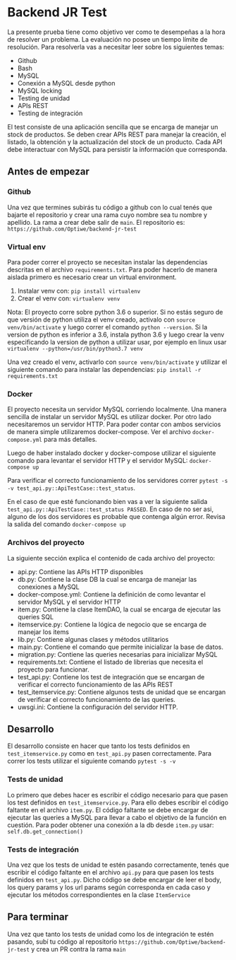 # Backend JR Test

La presente prueba tiene como objetivo ver como te desempeñas a la hora de resolver un problema. La evaluación no posee un tiempo límite de resolución. Para resolverla vas a necesitar leer sobre los siguientes temas:
 * Github
 * Bash
 * MySQL
 * Conexión a MySQL desde python
 * MySQL locking
 * Testing de unidad
 * APIs REST
 * Testing de integración

El test consiste de una aplicación sencilla que se encarga de manejar un stock de productos. Se deben crear APIs REST para manejar la creación, el listado, la obtención y la actualización del stock de un producto. Cada API debe interactuar con MySQL para persistir la información que corresponda. 

## Antes de empezar

### Github

Una vez que termines subirás tu código a github con lo cual tenés que bajarte el repositorio y crear una rama cuyo nombre sea tu nombre y apellido. La rama a crear debe salir de `main`. El repositorio es: `https://github.com/Optiwe/backend-jr-test`

### Virtual env

Para poder correr el proyecto se necesitan instalar las dependencias descritas en el archivo `requirements.txt`. Para poder hacerlo de manera aislada primero es necesario crear un virtual environment. 

 1. Instalar venv con: `pip install virtualenv`
 2. Crear el venv con: `virtualenv venv`

Nota: El proyecto corre sobre python 3.6 o superior. Si no estás seguro de que versión de python utiliza el venv creado, activalo con `source venv/bin/activate` y luego correr el comando `python --version`. Si la version de python es inferior a 3.6, instala python 3.6 y luego crear la venv especificando la version de python a utilizar usar, por ejemplo en linux usar `virtualenv --python=/usr/bin/python3.7 venv`

Una vez creado el venv, activarlo con `source venv/bin/activate` y utilizar el siguiente comando para instalar las dependencias: `pip install -r requirements.txt`

### Docker

El proyecto necesita un servidor MySQL corriendo localmente. Una manera sencilla de instalar un servidor MySQL es utilizar docker. Por otro lado necesitaremos un servidor HTTP. Para poder contar con ambos servicios de manera simple utilizaremos docker-compose. Ver el archivo `docker-compose.yml` para más detalles.

Luego de haber instalado docker y docker-compose utilizar el siguiente comando para levantar el servidor HTTP y el servidor MySQL: `docker-compose up`

Para verificar el correcto funcionamiento de los servidores correr `pytest -s -v test_api.py::ApiTestCase::test_status`. 

En el caso de que esté funcionando bien vas a ver la siguiente salida `test_api.py::ApiTestCase::test_status PASSED`. En caso de no ser asi, alguno de los dos servidores es probable que contenga algún error. Revisa la salida del comando `docker-compose up`

### Archivos del proyecto

La siguiente sección explica el contenido de cada archivo del proyecto:
 * api.py: Contiene las APIs HTTP disponibles
 * db.py: Contiene la clase DB la cual se encarga de manejar las conexiones a MySQL
 * docker-compose.yml: Contiene la definición de como levantar el servidor MySQL y el servidor HTTP
 * item.py: Contiene la clase ItemDAO, la cual se encarga de ejecutar las queries SQL
 * itemservice.py: Contiene la lógica de negocio que se encarga de manejar los items
 * lib.py: Contiene algunas clases y métodos utilitarios
 * main.py: Contiene el comando que permite inicializar la base de datos.
 * migration.py: Contiene las queries necesarias para inicializar MySQL
 * requirements.txt: Contiene el listado de librerias que necesita el proyecto para funcionar.
 * test_api.py: Contiene los test de integración que se encargan de verificar el correcto funcionamiento de las APIs REST
 * test_itemservice.py: Contiene algunos tests de unidad que se encargan de verificar el correcto funcionamiento de las queries.
 * uwsgi.ini: Contiene la configuración del servidor HTTP.

## Desarrollo

El desarrollo consiste en hacer que tanto los tests definidos en `test_itemservice.py` como en `test_api.py` pasen correctamente. Para correr los tests utilizar el siguiente comando `pytest -s -v`

### Tests de unidad

Lo primero que debes hacer es escribir el código necesario para que pasen los test definidos en `test_itemservice.py`. Para ello debes escribir el código faltante en el archivo `item.py`. El código faltante se debe encargar de ejecutar las queries a MySQL para llevar a cabo el objetivo de la función en cuestión. Para poder obtener una conexión a la db desde `item.py` usar: `self.db.get_connection()`

### Tests de integración

Una vez que los tests de unidad te estén pasando correctamente, tenés que escribir el código faltante en el archivo `api.py` para que pasen los tests definidos en `test_api.py`. Dicho código se debe encargar de leer el body, los query params y los url params según corresponda en cada caso y ejecutar los métodos correspondientes en la clase `ItemService` 


## Para terminar

Una vez que tanto los tests de unidad como los de integración te estén pasando, subí tu código al repositorio `https://github.com/Optiwe/backend-jr-test` y crea un PR contra la rama `main`